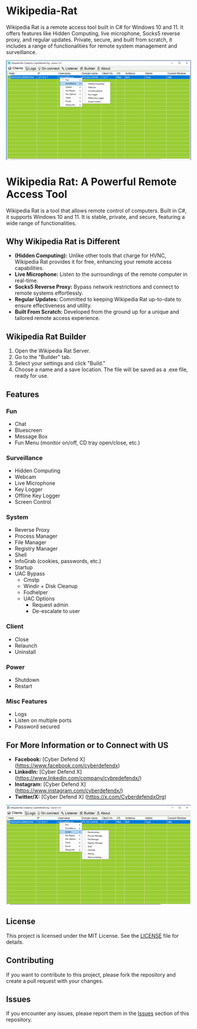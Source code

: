 
# Wikipedia-Rat
Wikipedia Rat is a remote access tool built in C# for Windows 10 and 11. It offers features like Hidden Computing, live microphone, Socks5 reverse proxy, and regular updates. Private, secure, and built from scratch, it includes a range of functionalities for remote system management and surveillance.

![Wikipedia Rat](https://raw.githubusercontent.com/bigboss821/Wikipedia-Rat/main/Wikipedia-Rat-cyberdefendx.png)

# Wikipedia Rat: A Powerful Remote Access Tool

Wikipedia Rat is a tool that allows remote control of computers. Built in C#, it supports Windows 10 and 11. It is stable, private, and secure, featuring a wide range of functionalities.

## Why Wikipedia Rat is Different

- **(Hidden Computing):** Unlike other tools that charge for HVNC, Wikipedia Rat provides it for free, enhancing your remote access capabilities.
- **Live Microphone:** Listen to the surroundings of the remote computer in real-time.
- **Socks5 Reverse Proxy:** Bypass network restrictions and connect to remote systems effortlessly.
- **Regular Updates:** Committed to keeping Wikipedia Rat up-to-date to ensure effectiveness and utility.
- **Built From Scratch:** Developed from the ground up for a unique and tailored remote access experience.

## Wikipedia Rat Builder

1. Open the Wikipedia Rat Server.
2. Go to the "Builder" tab.
3. Select your settings and click "Build."
4. Choose a name and a save location. The file will be saved as a .exe file, ready for use.

## Features

### Fun
- Chat
- Bluescreen
- Message Box
- Fun Menu (monitor on/off, CD tray open/close, etc.)

### Surveillance
- Hidden Computing
- Webcam
- Live Microphone
- Key Logger
- Offline Key Logger
- Screen Control

### System
- Reverse Proxy
- Process Manager
- File Manager
- Registry Manager
- Shell
- InfoGrab (cookies, passwords, etc.)
- Startup
- UAC Bypass
  - Cmstp
  - Windir + Disk Cleanup
  - Fodhelper
  - UAC Options
    - Request admin
    - De-escalate to user

### Client
- Close
- Relaunch
- Uninstall

### Power
- Shutdown
- Restart

### Misc Features
- Logs
- Listen on multiple ports
- Password secured

## For More Information or to Connect with US

- **Facebook:** [Cyber Defend X] (https://www.facebook.com/cyberdefendx)
- **LinkedIn:** [Cyber Defend X] (https://www.linkedin.com/company/cybredefendx/)
- **Instagram:** [Cyber Defend X] (https://www.instagram.com/cyberdefendx/)
- **Twitter/X:** [Cyber Defend X] (https://x.com/CyberdefendxOrg)

![Wikipedia Rat Overview](https://raw.githubusercontent.com/bigboss821/Wikipedia-Rat/main/Wikipedia-Rat-cyberdefendx2.png)

## License

This project is licensed under the MIT License. See the [LICENSE](LICENSE.md) file for details.

## Contributing

If you want to contribute to this project, please fork the repository and create a pull request with your changes.

## Issues

If you encounter any issues, please report them in the [Issues](https://github.com/yourusername/Wikipedia-Rat/issues) section of this repository.
